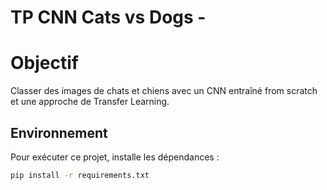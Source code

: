 # TP CNN Cats vs Dogs - <momohsadialiou221>

# Objectif
Classer des images de chats et chiens avec un CNN entraîné from scratch et une approche de Transfer Learning.

##  Environnement
Pour exécuter ce projet, installe les dépendances :
```bash
pip install -r requirements.txt
